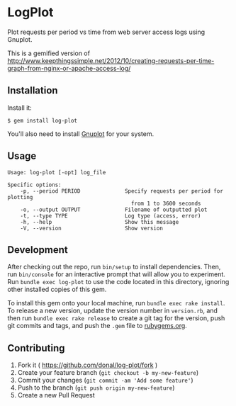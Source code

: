 # LogPlot

Plot requests per period vs time from web server access logs using Gnuplot.

This is a gemified version of
http://www.keepthingssimple.net/2012/10/creating-requests-per-time-graph-from-nginx-or-apache-access-log/

## Installation

Install it:

    $ gem install log-plot

You'll also need to install [Gnuplot](http://www.gnuplot.info/) for your
system.

## Usage

```
Usage: log-plot [-opt] log_file

Specific options:
    -p, --period PERIOD              Specify requests per period for plotting
                                       from 1 to 3600 seconds
    -o, --output OUTPUT              Filename of outputted plot
    -t, --type TYPE                  Log type (access, error)
    -h, --help                       Show this message
    -V, --version                    Show version
```

## Development

After checking out the repo, run `bin/setup` to install dependencies. Then, run `bin/console` for an interactive prompt that will allow you to experiment. Run `bundle exec log-plot` to use the code located in this directory, ignoring other installed copies of this gem.

To install this gem onto your local machine, run `bundle exec rake install`. To release a new version, update the version number in `version.rb`, and then run `bundle exec rake release` to create a git tag for the version, push git commits and tags, and push the `.gem` file to [rubygems.org](https://rubygems.org).

## Contributing

1. Fork it ( https://github.com/donal/log-plot/fork )
2. Create your feature branch (`git checkout -b my-new-feature`)
3. Commit your changes (`git commit -am 'Add some feature'`)
4. Push to the branch (`git push origin my-new-feature`)
5. Create a new Pull Request
